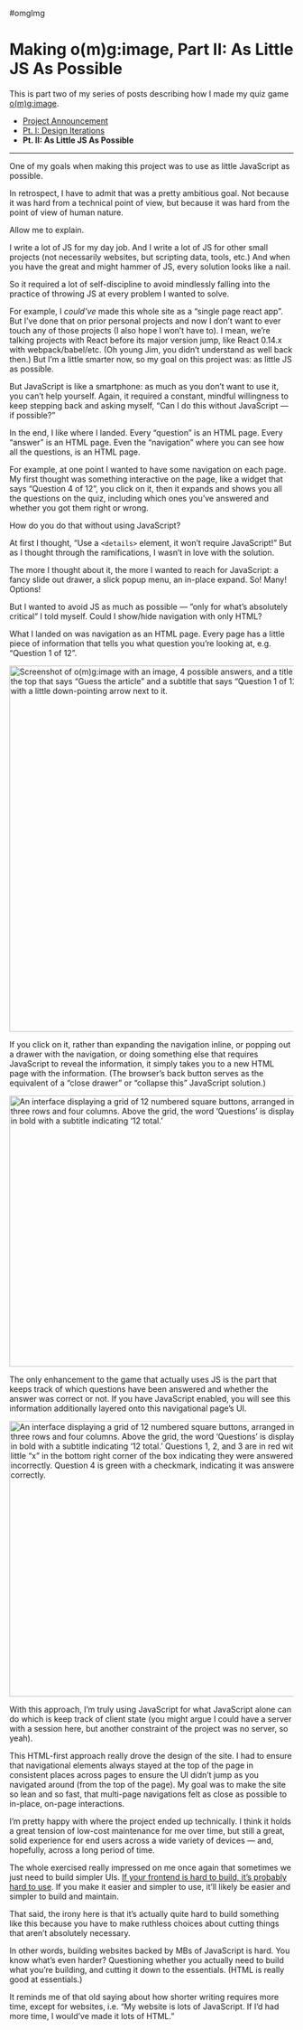 
#omgImg

# Making o(m)g:image, Part II: As Little JS As Possible

This is part two of my series of posts describing how I made my  quiz game [o(m)g:image](https://omgimg.jim-nielsen.com).

- [Project Announcement](https://blog.jim-nielsen.com/2024/omgimg/)
- [Pt. I: Design Iterations](https://blog.jim-nielsen.com/2024/making-omgimg-pt-i/)
- **Pt. II: As Little JS As Possible**

---

One of my goals when making this project was to use as little JavaScript as possible.

In retrospect, I have to admit that was a pretty ambitious goal. Not because it was hard from a technical point of view, but because it was hard from the point of view of human nature.

Allow me to explain.

I write a lot of JS for my day job. And I write a lot of JS for other small projects (not necessarily websites, but scripting data, tools, etc.) And when you have the great and might hammer of JS, every solution looks like a nail.

So it required a lot of self-discipline to avoid mindlessly falling into the practice of throwing JS at every problem I wanted to solve.

For example, I _could’ve_ made this whole site as a “single page react app”. But I’ve done that on prior personal projects and now I don’t want to ever touch any of those projects (I also hope I won’t have to). I mean, we’re talking projects with React before its major version jump, like React 0.14.x with webpack/babel/etc. (Oh young Jim, you didn’t understand as well back then.) But I’m a little smarter now, so my goal on this project was: as little JS as possible.

But JavaScript is like a smartphone: as much as you don’t want to use it, you can’t help yourself. Again, it required a constant, mindful willingness to keep stepping back and asking myself, “Can I do this without JavaScript — if possible?”

In the end, I like where I landed. Every “question” is an HTML page. Every “answer” is an HTML page. Even the “navigation” where you can see how all the questions, is an HTML page.

For example, at one point I wanted to have some navigation on each page. My first thought was something interactive on the page, like a widget that says “Question 4 of 12”, you click on it, then it expands and shows you all the questions on the quiz, including which ones you’ve answered and whether you got them right or wrong.

How do you do that without using JavaScript?

At first I thought, “Use a `<details>` element, it won’t require JavaScript!” But as I thought through the ramifications, I wasn’t in love with the solution.

The more I thought about it, the more I wanted to reach for JavaScript: a fancy slide out drawer, a slick popup menu, an in-place expand. So! Many! Options!

But I wanted to avoid JS as much as possible — ”only for what’s absolutely critical” I told myself. Could I show/hide navigation with only HTML?

What I landed on was navigation as an HTML page. Every page has a little piece of information that tells you what question you’re looking at, e.g. “Question 1 of 12”.

<img src="https://cdn.jim-nielsen.com/blog/2024/omg-img-ii-nav.png" width="545" height="648" alt="Screenshot of o(m)g:image with an image, 4 possible answers, and a title at the top that says “Guess the article” and a subtitle that says “Question 1 of 12” with a little down-pointing arrow next to it." />

If you click on it, rather than expanding the navigation inline, or popping out a drawer with the navigation, or doing something else that requires JavaScript to reveal the information, it simply takes you to a new HTML page with the information. (The browser’s back button serves as the equivalent of a “close drawer” or “collapse this” JavaScript solution.)

<img src="https://cdn.jim-nielsen.com/blog/2024/omg-img-ii-nav-js-none.png" width="531" height="480" alt="An interface displaying a grid of 12 numbered square buttons, arranged in three rows and four columns. Above the grid, the word ‘Questions’ is displayed in bold with a subtitle indicating ‘12 total.’" />

The only enhancement to the game that actually uses JS is the part that keeps track of which questions have been answered and whether the answer was correct or not. If you have JavaScript enabled, you will see this information additionally layered onto this navigational page’s UI.

<img src="https://cdn.jim-nielsen.com/blog/2024/omg-img-ii-nav-js.png" width="534" height="488" alt="An interface displaying a grid of 12 numbered square buttons, arranged in three rows and four columns. Above the grid, the word ‘Questions’ is displayed in bold with a subtitle indicating ‘12 total.’ Questions 1, 2, and 3 are in red with a little “x” in the bottom right corner of the box indicating they were answered incorrectly. Question 4 is green with a checkmark, indicating it was answered correctly." />

With this approach, I’m truly using JavaScript for what JavaScript alone can do which is keep track of client state (you might argue I could have a server with a session here, but another constraint of the project was no server, so yeah).

This HTML-first approach really drove the design of the site. I had to ensure that navigational elements always stayed at the top of the page in consistent places across pages to ensure the UI didn’t jump as you navigated around (from the top of the page). My goal was to make the site so lean and so fast, that multi-page navigations felt as close as possible to in-place, on-page interactions.

I’m pretty happy with where the project ended up technically. I think it holds a great tension of low-cost maintenance for me over time, but still a great, solid experience for end users across a wide variety of devices — and, hopefully, across a long period of time.

The whole exercised really impressed on me once again that sometimes we just need to build simpler UIs. [If your frontend is hard to build, it’s probably hard to use](https://x.com/BHolmesDev/status/1847333132871053712). If you make it easier and simpler to use, it’ll likely be easier and simpler to build and maintain.

That said, the irony here is that it’s actually quite hard to build something like this because you have to make ruthless choices about cutting things that aren’t absolutely necessary. 

In other words, building websites backed by MBs of JavaScript is  hard. You know what’s even harder? Questioning whether you actually need to build what you’re building, and cutting it down to the essentials. (HTML is really good at essentials.)

It reminds me of that old saying about how shorter writing requires more time, except for websites, i.e. “My website is lots of JavaScript. If I’d had more time, I would’ve made it lots of HTML.”